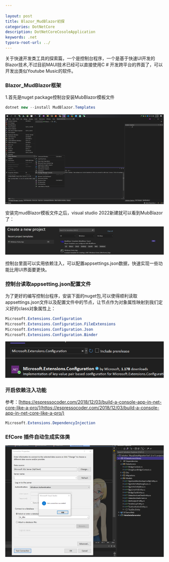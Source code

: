 ```yaml
---

layout: post
title: Blazor_MudBlazor初探
categories: DotNetCore
description: DotNetCoreCosoleApplication
keywords: .net
typora-root-url: ../
---
```


关于快速开发类工具的探索篇，一个是控制台程序，一个是基于快速UI开发的Blazor技术,不过目前MAUI技术已经可以直接使用C # 开发跨平台的界面了，可以开发出类似Youtube Music的软件。

### Blazor_MudBlazor框架

1.首先是nuget package控制台安装MubBlazor模板文件

````c#
dotnet new --install MudBlazor.Templates
````



![devenv_LQ8dZ8odbL](/images/posts/devenv_LQ8dZ8odbL.png)

安装完mudBlazor模板文件之后，visual studio 2022新建就可以看到MubBlazor了：

![mOfLvZeilG](/images/posts/mOfLvZeilG.png)





控制台里面可以实用依赖注入，可以配置appsettings.json数据，快速实现一些功能比用UI界面要更快。

### 控制台读取appsetting.json配置文件

为了更好的编写控制台程序，安装下面的nuget包,可以使得顺利读取appsettings.json文件以及配置文件中的节点，让节点作为对象属性映射到我们定义好的class对象属性上：

````c#
Microsoft.Extensions.Configuration
Microsoft.Extensions.Configuration.FileExtensions
Microsoft.Extensions.Configuration.Json
Microsoft.Extensions.Configuration.Binder
````



![rcFWik7sDF](/images/posts/rcFWik7sDF.png)

### 开启依赖注入功能

参考：[https://espressocoder.com/2018/12/03/build-a-console-app-in-net-core-like-a-pro/](https://espressocoder.com/2018/12/03/build-a-console-app-in-net-core-like-a-pro/)

````c#
Microsoft.Extensions.DependencyInjection
````



### EfCore 插件自动生成实体类

![MEszWGUwhk](/images/posts/MEszWGUwhk.png)
